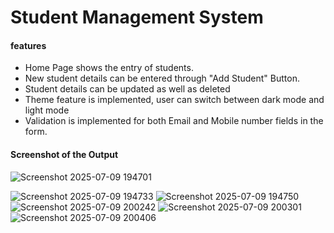 # Student Management System

#### features
- Home Page shows the entry of students.
- New student details can be entered through "Add Student" Button.
- Student details can be updated as well as deleted
- Theme feature is implemented, user can switch between dark mode and light mode
- Validation is implemented for both Email and Mobile number fields in the form.


#### Screenshot of the Output   
![Screenshot 2025-07-09 194701](https://github.com/user-attachments/assets/b8f5061d-830b-4e28-94b4-b7b2bb016141)

![Screenshot 2025-07-09 194733](https://github.com/user-attachments/assets/295ebd79-737c-4867-a325-ae2f82d42d5a)
![Screenshot 2025-07-09 194750](https://github.com/user-attachments/assets/f7582f17-c4ac-495c-a9f0-8da0869f8746)
![Screenshot 2025-07-09 200242](https://github.com/user-attachments/assets/314e38e9-e5fc-4fdf-b3c8-a3e1abd517d4)
![Screenshot 2025-07-09 200301](https://github.com/user-attachments/assets/410509c8-3c15-4960-a0a3-60a79f234e45)
![Screenshot 2025-07-09 200406](https://github.com/user-attachments/assets/4176d2cf-b5b7-4d45-ac99-2a2a8677fcc9)

